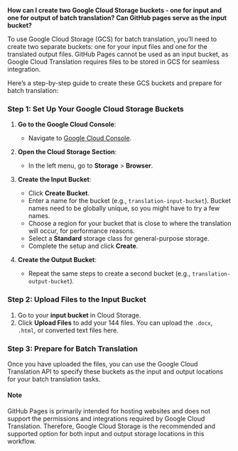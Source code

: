 **How can I create two Google Cloud Storage buckets - one for input and one for output of batch translation? Can GitHub pages serve as the input bucket?**

To use Google Cloud Storage (GCS) for batch translation, you’ll need to create two separate buckets: one for your input files and one for the translated output files. GitHub Pages cannot be used as an input bucket, as Google Cloud Translation requires files to be stored in GCS for seamless integration.

Here’s a step-by-step guide to create these GCS buckets and prepare for batch translation:

### Step 1: Set Up Your Google Cloud Storage Buckets

1. **Go to the Google Cloud Console**:
   - Navigate to [Google Cloud Console](https://console.cloud.google.com/).

2. **Open the Cloud Storage Section**:
   - In the left menu, go to **Storage** > **Browser**.

3. **Create the Input Bucket**:
   - Click **Create Bucket**.
   - Enter a name for the bucket (e.g., `translation-input-bucket`). Bucket names need to be globally unique, so you might have to try a few names.
   - Choose a region for your bucket that is close to where the translation will occur, for performance reasons.
   - Select a **Standard** storage class for general-purpose storage.
   - Complete the setup and click **Create**.

4. **Create the Output Bucket**:
   - Repeat the same steps to create a second bucket (e.g., `translation-output-bucket`).

### Step 2: Upload Files to the Input Bucket

1. Go to your **input bucket** in Cloud Storage.
2. Click **Upload Files** to add your 144 files. You can upload the `.docx`, `.html`, or converted text files here.

### Step 3: Prepare for Batch Translation

Once you have uploaded the files, you can use the Google Cloud Translation API to specify these buckets as the input and output locations for your batch translation tasks.

#### Note

GitHub Pages is primarily intended for hosting websites and does not support the permissions and integrations required by Google Cloud Translation. Therefore, Google Cloud Storage is the recommended and supported option for both input and output storage locations in this workflow.
